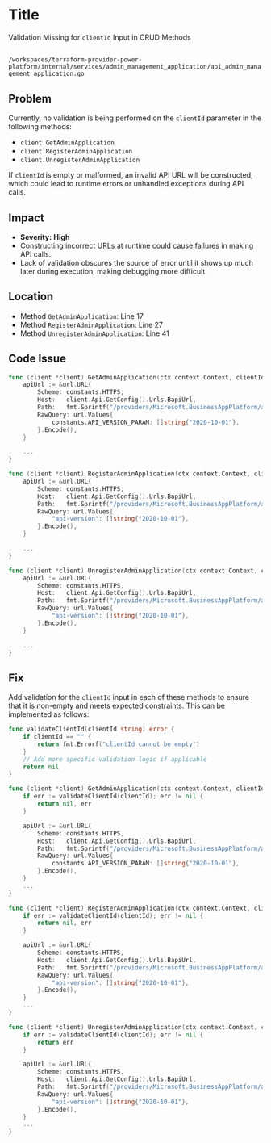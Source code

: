 # Title

Validation Missing for `clientId` Input in CRUD Methods

##

`/workspaces/terraform-provider-power-platform/internal/services/admin_management_application/api_admin_management_application.go`

## Problem

Currently, no validation is being performed on the `clientId` parameter in the following methods:
- `client.GetAdminApplication`
- `client.RegisterAdminApplication`
- `client.UnregisterAdminApplication`

If `clientId` is empty or malformed, an invalid API URL will be constructed, which could lead to runtime errors or unhandled exceptions during API calls.

## Impact

- **Severity:** **High**
- Constructing incorrect URLs at runtime could cause failures in making API calls.
- Lack of validation obscures the source of error until it shows up much later during execution, making debugging more difficult.

## Location

- Method `GetAdminApplication`: Line 17
- Method `RegisterAdminApplication`: Line 27
- Method `UnregisterAdminApplication`: Line 41

## Code Issue

```go
func (client *client) GetAdminApplication(ctx context.Context, clientId string) (*adminManagementApplicationDto, error) {
	apiUrl := &url.URL{
		Scheme: constants.HTTPS,
		Host:   client.Api.GetConfig().Urls.BapiUrl,
		Path:   fmt.Sprintf("/providers/Microsoft.BusinessAppPlatform/adminApplications/%s", clientId),
		RawQuery: url.Values{
			constants.API_VERSION_PARAM: []string{"2020-10-01"},
		}.Encode(),
	}

	...
}

func (client *client) RegisterAdminApplication(ctx context.Context, clientId string) (*adminManagementApplicationDto, error) {
	apiUrl := &url.URL{
		Scheme: constants.HTTPS,
		Host:   client.Api.GetConfig().Urls.BapiUrl,
		Path:   fmt.Sprintf("/providers/Microsoft.BusinessAppPlatform/adminApplications/%s", clientId),
		RawQuery: url.Values{
			"api-version": []string{"2020-10-01"},
		}.Encode(),
	}

	...
}

func (client *client) UnregisterAdminApplication(ctx context.Context, clientId string) error {
	apiUrl := &url.URL{
		Scheme: constants.HTTPS,
		Host:   client.Api.GetConfig().Urls.BapiUrl,
		Path:   fmt.Sprintf("/providers/Microsoft.BusinessAppPlatform/adminApplications/%s", clientId),
		RawQuery: url.Values{
			"api-version": []string{"2020-10-01"},
		}.Encode(),
	}

	...
}
```

## Fix

Add validation for the `clientId` input in each of these methods to ensure that it is non-empty and meets expected constraints. This can be implemented as follows:

```go
func validateClientId(clientId string) error {
	if clientId == "" {
		return fmt.Errorf("clientId cannot be empty")
	}
	// Add more specific validation logic if applicable
	return nil
}

func (client *client) GetAdminApplication(ctx context.Context, clientId string) (*adminManagementApplicationDto, error) {
	if err := validateClientId(clientId); err != nil {
		return nil, err
	}

	apiUrl := &url.URL{
		Scheme: constants.HTTPS,
		Host:   client.Api.GetConfig().Urls.BapiUrl,
		Path:   fmt.Sprintf("/providers/Microsoft.BusinessAppPlatform/adminApplications/%s", clientId),
		RawQuery: url.Values{
			constants.API_VERSION_PARAM: []string{"2020-10-01"},
		}.Encode(),
	}
	...
}

func (client *client) RegisterAdminApplication(ctx context.Context, clientId string) (*adminManagementApplicationDto, error) {
	if err := validateClientId(clientId); err != nil {
		return nil, err
	}

	apiUrl := &url.URL{
		Scheme: constants.HTTPS,
		Host:   client.Api.GetConfig().Urls.BapiUrl,
		Path:   fmt.Sprintf("/providers/Microsoft.BusinessAppPlatform/adminApplications/%s", clientId),
		RawQuery: url.Values{
			"api-version": []string{"2020-10-01"},
		}.Encode(),
	}
	...
}

func (client *client) UnregisterAdminApplication(ctx context.Context, clientId string) error {
	if err := validateClientId(clientId); err != nil {
		return err
	}

	apiUrl := &url.URL{
		Scheme: constants.HTTPS,
		Host:   client.Api.GetConfig().Urls.BapiUrl,
		Path:   fmt.Sprintf("/providers/Microsoft.BusinessAppPlatform/adminApplications/%s", clientId),
		RawQuery: url.Values{
			"api-version": []string{"2020-10-01"},
		}.Encode(),
	}
	...
}
```